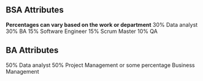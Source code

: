## BSA Attributes 
**Percentages can vary based on the work or department**
30% Data analyst 
30% BA
15% Software Engineer 
15% Scrum Master 
10% QA

## BA Attributes 
50% Data analyst 
50% Project Management 
or some percentage Business Management
